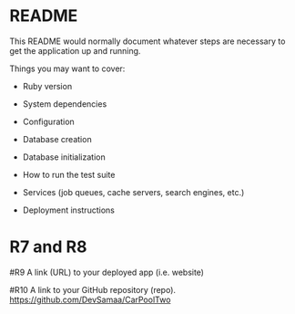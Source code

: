 # README

This README would normally document whatever steps are necessary to get the
application up and running.

Things you may want to cover:

* Ruby version

* System dependencies

* Configuration

* Database creation

* Database initialization

* How to run the test suite

* Services (job queues, cache servers, search engines, etc.)

* Deployment instructions

# R7 and R8

#R9 A link (URL) to your deployed app (i.e. website)

#R10 A link to your GitHub repository (repo).
<br>
https://github.com/DevSamaa/CarPoolTwo
